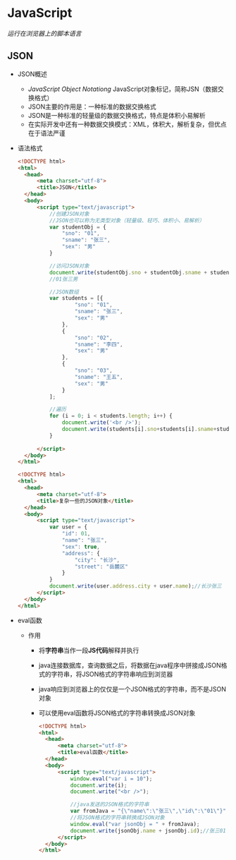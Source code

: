 # JavaScript

*运行在浏览器上的脚本语言*

## JSON

- JSON概述

  - *JavaScript Object Notationg* JavaScript对象标记，简称JSN（数据交换格式）
  - JSON主要的作用是：一种标准的数据交换格式
  - JSON是一种标准的轻量级的数据交换格式，特点是体积小易解析
  - 在实际开发中还有一种数据交换模式：XML，体积大，解析复杂，但优点在于语法严谨

  

- 语法格式

  ```html
  <!DOCTYPE html>
  <html>
  	<head>
  		<meta charset="utf-8">
  		<title>JSON</title>
  	</head>
  	<body>
  		<script type="text/javascript">
  			//创建JSON对象
  			//JSON也可以称为无类型对象（轻量级、轻巧、体积小、易解析）
  			var studentObj = {
  				"sno": "01",
  				"sname": "张三",
  				"sex": "男"
  			}
  
  			//访问JSON对象
  			document.write(studentObj.sno + studentObj.sname + studentObj.sex);
  			//01张三男
  
  			//JSON数组
  			var students = [{
  					"sno": "01",
  					"sname": "张三",
  					"sex": "男"
  				},
  				{
  					"sno": "02",
  					"sname": "李四",
  					"sex": "男"
  				},
  				{
  					"sno": "03",
  					"sname": "王五",
  					"sex": "男"
  				}
  			];
  
  			//遍历
  			for (i = 0; i < students.length; i++) {
  				document.write('<br />');
  				document.write(students[i].sno+students[i].sname+students[i].sex);
  			}
  			
  		</script>
  	</body>
  </html>
  
  ```

  ```html
  <!DOCTYPE html>
  <html>
  	<head>
  		<meta charset="utf-8">
  		<title>复杂一些的JSON对象</title>
  	</head>
  	<body>
  		<script type="text/javascript">
  			var user = {
  				"id": 01,
  				"name": "张三",
  				"sex": true,
  				"address": {
  					"city": "长沙",
  					"street": "岳麓区"
  				}
  			}
  			document.write(user.address.city + user.name);//长沙张三
  		</script>
  	</body>
  </html>
  
  ```



- eval函数

  - 作用

    - 将**字符串**当作一段**JS代码**解释并执行

    - java连接数据库，查询数据之后，将数据在java程序中拼接成JSON格式的字符串，将JSON格式的字符串响应到浏览器

    - java响应到浏览器上的仅仅是一个JSON格式的字符串，而不是JSON对象

    - 可以使用eval函数将JSON格式的字符串转换成JSON对象

      ```html
      <!DOCTYPE html>
      <html>
      	<head>
      		<meta charset="utf-8">
      		<title>eval函数</title>
      	</head>
      	<body>
      		<script type="text/javascript">
      			window.eval("var i = 10");
      			document.write(i);
      			document.write("<br />");
      
      			//java发送的JSON格式的字符串
      			var fromJava = "{\"name\":\"张三\",\"id\":\"01\"}"
      			//将JSON格式的字符串转换成JSON对象
      			window.eval("var jsonObj = " + fromJava);
      			document.write(jsonObj.name + jsonObj.id);//张三01
      		</script>
      	</body>
      </html>
      
      ```

      

  

  

  